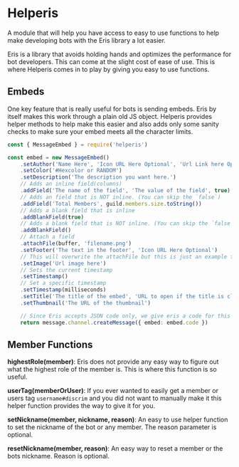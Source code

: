 # Helperis

A module that will help you have access to easy to use functions to help make developing bots with the Eris library a lot easier.

Eris is a library that avoids holding hands and optimizes the performance for bot developers. This can come at the slight cost of ease of use. This is where Helperis comes in to play by giving you easy to use functions.

## Embeds

One key feature that is really useful for bots is sending embeds. Eris by itself makes this work through a plain old JS object. Helperis provides helper methods to help make this easier and also adds only some sanity checks to make sure your embed meets all the character limits.

```ts
const { MessageEmbed } = require('helperis')

const embed = new MessageEmbed()
	.setAuthor('Name Here', 'Icon URL Here Optional', 'Url Link here Optional')
	.setColor('#Hexcolor or RANDOM')
	.setDescription('The description you want here.')
	// Adds an inline field(columns)
	.addField('The name of the field', 'The value of the field', true)
	// Adds an field that is NOT inline. (You can skip the `false`)
	.addField('Total Members', guild.members.size.toString())
	// Adds a blank field that is inline
	.addBlankField(true)
	// Adds a blank field that is NOT inline. (You can skip the `false`)
	.addBlankField()
	// Attach a field
	.attachFile(buffer, 'filename.png')
	.setFooter('The text in the footer', 'Icon URL Here Optional')
	// This will overwrite the attachFile but this is just an example to show you all the methods available.
	.setImage('Url image here')
	// Sets the current timestamp
	.setTimestamp()
	// Set a specific timestamp
	.setTimestamp(milliseconds)
	.setTitle('The title of the embed', 'URL to open if the title is clicked OPTIONAL')
	.setThumbnail('The URL of the thumbnail')

	// Since Eris accepts JSON code only, we give eris a code for this embed
	return message.channel.createMessage({ embed: embed.code })
```

## Member Functions

**highestRole(member)**: Eris does not provide any easy way to figure out what the highest role of the member is. This is where this function is so useful.

**userTag(memberOrUser)**: If you ever wanted to easily get a member or users tag `username#discrim` and you did not want to manually make it this helper function provides the way to give it for you.

**setNickname(member, nickname, reason)**: An easy to use helper function to set the nickname of the bot or any member. The reason parameter is optional.

**resetNickname(member, reason)**: An easy way to reset a member or the bots nickname. Reason is optional.

